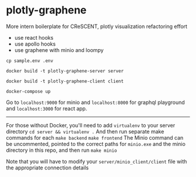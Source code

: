 # plotly-graphene
More intern boilerplate for CReSCENT, plotly visualization refactoring effort
* use react hooks
* use apollo hooks
* use graphene with minio and loompy

`cp sample.env .env`

`docker build -t plotly-graphene-server server`

`docker build -t plotly-graphene-client client`

`docker-compose up`

Go to `localhost:9000` for minio and `localhost:8000` for graphql playground and `localhost:3000` for react app.

___


For those without Docker, you'll need to add `virtualenv` to your server directory
`cd server && virtualenv .`
And then run separate make commands for each
`make backend`
`make frontend`
The Minio command can be uncommented, pointed to the correct paths for `minio.exe` and the minio directory in this repo, and then run
`make minio`

Note that you will have to modify your `server/minio_client/client` file with the appropriate connection details